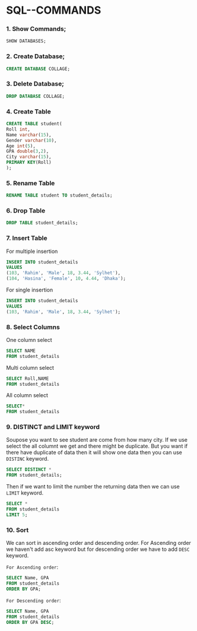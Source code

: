 # SQL--COMMANDS

### 1. Show Commands;

```sql
SHOW DATABASES;
```

### 2. Create Database;

```sql
CREATE DATABASE COLLAGE;
```

### 3. Delete Database;

```sql
DROP DATABASE COLLAGE;
```

### 4. Create Table

```sql
CREATE TABLE student(
Roll int,
Name varchar(15),
Gender varchar(10),
Age int(5),
GPA double(3,2),
City varchar(15),
PRIMARY KEY(Roll)
);
```

### 5. Rename Table

```sql
RENAME TABLE student TO student_details;
```

### 6. Drop Table

```sql
DROP TABLE student_details;
```

### 7. Insert Table

For multiple insertion

```sql
INSERT INTO student_details
VALUES
(103, 'Rahim', 'Male', 18, 3.44, 'Sylhet'),
(104, 'Hasina', 'Female', 10, 4.44, 'Dhaka');
```

For single insertion

```sql
INSERT INTO student_details
VALUES
(103, 'Rahim', 'Male', 18, 3.44, 'Sylhet');
```

### 8. Select Columns

One column select

```sql
SELECT NAME
FROM student_details
```

Multi column select

```sql
SELECT Roll,NAME
FROM student_details
```

All column select

```sql
SELECT*
FROM student_details
```

### 9. DISTINCT and LIMIT keyword

Soupose you want to see student are come from how many city. If we use select the all columnt we get and there might be duplicate. But you want if there have duplicate of data then it will show one data then you can use `DISTINC` keyword.

```sql
SELECT DISTINCT *
FROM student_details;
```

Then if we want to limit the number the returning data then we can use `LIMIT` keyword.

```sql
SELECT *
FROM student_details
LIMIT 5;
```

### 10. Sort

We can sort in ascending order and descending order. For Ascending order we haven't add asc keyword but for descending order we have to add `DESC` keyword.

`For Ascending order`:

```sql
SELECT Name, GPA
FROM student_details
ORDER BY GPA;
```

`For Descending order`:

```sql
SELECT Name, GPA
FROM student_details
ORDER BY GPA DESC;
```
